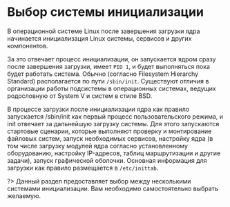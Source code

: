 # Выбор системы инициализации

В операционной системе Linux после завершения загрузки ядра начинается инициализация Linux системы, сервисов и других компонентов.

За это отвечает процесс инициализации, он запускается ядром сразу после завершения загрузки, имеет `PID 1`, и будет выполняться пока будет работать система. Обычно (согласно Filesystem Hierarchy Standard) располагается по пути `/sbin/init`. Существуют отличия в организации работы подсистемы в операционных системах, ведущих родословную от System V и систем в стиле BSD.

В процессе загрузки после инициализации ядра как правило запускается /sbin/init как первый процесс пользовательского режима, и init отвечает за дальнейшую загрузку системы. Для этого запускаются стартовые сценарии, которые выполняют проверку и монтирование файловых систем, запуск необходимых сервисов, настройку ядра (в том числе загрузку модулей ядра согласно установленному оборудованию, настройку IP-адресов, таблиц маршрутизации и другие задачи), запуск графической оболочки. Основная информация для загрузки как правило размещается в `/etc/inittab`.

?> Данный раздел предоставляет выбор между несколькими системами инициализации. Вам необходимо самостоятельно выбрать желаемую.
